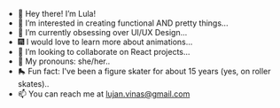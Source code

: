 - 👋 Hey there! I’m Lula!
- 👀 I’m interested in creating functional AND pretty things...
- 🎨 I’m currently obsessing over UI/UX Design...
- 🎆 I would love to learn more about animations...
- 💞️ I’m looking to collaborate on React projects...
- 🤗 My pronouns: she/her..
- 🛼 Fun fact: I've been a figure skater for about 15 years (yes, on roller skates)..
- 📫 You can reach me at lujan.vinas@gmail.com
